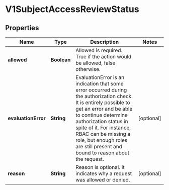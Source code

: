 
# V1SubjectAccessReviewStatus

## Properties
Name | Type | Description | Notes
------------ | ------------- | ------------- | -------------
**allowed** | **Boolean** | Allowed is required.  True if the action would be allowed, false otherwise. | 
**evaluationError** | **String** | EvaluationError is an indication that some error occurred during the authorization check. It is entirely possible to get an error and be able to continue determine authorization status in spite of it. For instance, RBAC can be missing a role, but enough roles are still present and bound to reason about the request. |  [optional]
**reason** | **String** | Reason is optional.  It indicates why a request was allowed or denied. |  [optional]



